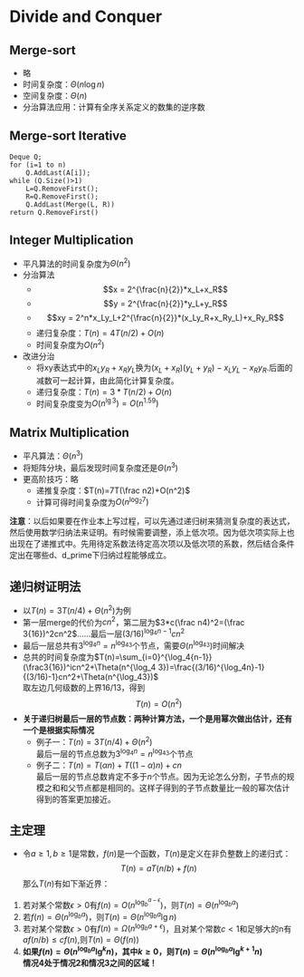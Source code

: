 # Divide and Conquer

## Merge-sort
+ 略
+ 时间复杂度：$\Theta(n\log n)$
+ 空间复杂度：$\Theta(n)$
+ 分治算法应用：计算有全序关系定义的数集的逆序数
  
## Merge-sort Iterative
```
Deque Q;
for (i=1 to n)
    Q.AddLast(A[i]);
while (Q.Size()>1)
    L=Q.RemoveFirst();
    R=Q.RemoveFirst();
    Q.AddLast(Merge(L, R))
return Q.RemoveFirst()
```

## Integer Multiplication
+ 平凡算法的时间复杂度为$\Theta(n^2)$
+ 分治算法
  + $$x = 2^{\frac{n}{2}}*x_L+x_R$$
  + $$y = 2^{\frac{n}{2}}*y_L+y_R$$
  + $$xy = 2^n*x_Ly_L+2^{\frac{n}{2}}*(x_Ly_R+x_Ry_L)+x_Ry_R$$
  + 递归复杂度：$T(n)=4T(n/2)+O(n)$
  + 时间复杂度为$O(n^2)$
+ 改进分治
  + 将xy表达式中的$x_Ly_R+x_Ry_L$换为$(x_L+x_R)(y_L+y_R)-x_Ly_L-x_Ry_R$.后面的减数可一起计算，由此简化计算复杂度。
  + 递归复杂度：$T(n)=3*T(n/2)+O(n)$
  + 时间复杂度变为$O(n^{\lg 3})=O(n^{1.59})$

## Matrix Multiplication
+ 平凡算法：$\Theta(n^3)$
+ 将矩阵分块，最后发现时间复杂度还是$\Theta(n^3)$
+ 更高阶技巧：略
  + 递推复杂度：$T(n)=7T(\frac n2)+O(n^2)$
  + 计算可得时间复杂度为$O(n^{\log_2 7})$

**注意**：以后如果要在作业本上写过程，可以先通过递归树来猜测复杂度的表达式，然后使用数学归纳法来证明。有时候需要调整，添上低次项。因为低次项实际上也出现在了递推式中。先用待定系数法待定高次项以及低次项的系数，然后结合条件定出在哪些d、d_prime下归纳过程能够成立。

## 递归树证明法
+ 以$T(n)=3T(n/4)+\Theta(n^2)$为例
+ 第一层merge的代价为$cn^2$，第二层为$3*c(\frac n4)^2=(\frac 3{16})^2cn^2$......最后一层$(3/16)^{\log _4{n-1}}cn^2$
+ 最后一层总共有$3^{\log_4n}=n^{\log_43}$个节点，需要$\Theta(n^{\log_43})$时间解决
+ 总共的时间复杂度为$T(n)=\sum_{i=0}^{\log_4{n-1}}(\frac3{16})^icn^2+\Theta(n^{\log_4 3})=\frac{(3/16)^{\log_4n}-1}{(3/16)-1}cn^2+\Theta(n^{\log_43})$  
  取左边几何级数的上界16/13，得到
  $$T(n) = O(n^2)$$
+ **关于递归树最后一层的节点数：两种计算方法，一个是用幂次做出估计，还有一个是根据实际情况**
  + 例子一：$T(n)=3T(n/4)+\Theta(n^2)$  
  最后一层的节点总数为$3^{\log_4n}=n^{\log_43}$个节点
  + 例子二：$T(n)=T(\alpha n)+T((1-\alpha)n)+cn$  
  最后一层的节点总数肯定不多于$n$个节点。因为无论怎么分割，子节点的规模之和和父节点都是相同的。这样子得到的子节点数量比一般的幂次估计得到的答案更加接近。

## 主定理
+ 令$a\geq1,b\geq1$是常数，$f(n)$是一个函数，$T(n)$是定义在非负整数上的递归式：
  $$T(n)=aT(n/b)+f(n)$$
  那么$T(n)$有如下渐近界：
1. 若对某个常数$\epsilon>0$有$f(n)=O(n^{\log_b^{a-\epsilon}})$，则$T(n)=\Theta(n^{\log_ba})$
2. 若$f(n)=\Theta(n^{\log_ba})$，则$T(n)=\Theta(n^{\log_ba}\lg n)$
3. 若对某个常数$\epsilon>0$有$f(n)=\Omega(n^{\log_ba+\epsilon})$，且对某个常数$c<1$和足够大的n有$af(n/b)\leq cf(n)$,则$T(n)=\Theta(f(n))$
4. **如果$f(n)=\Theta(n^{\log_ba}\lg^kn)$，其中$k\geq0$，则$T(n)=\Theta(n^{\log_ba}\lg^{k+1}n)$**  
   **情况4处于情况2和情况3之间的区域！**

